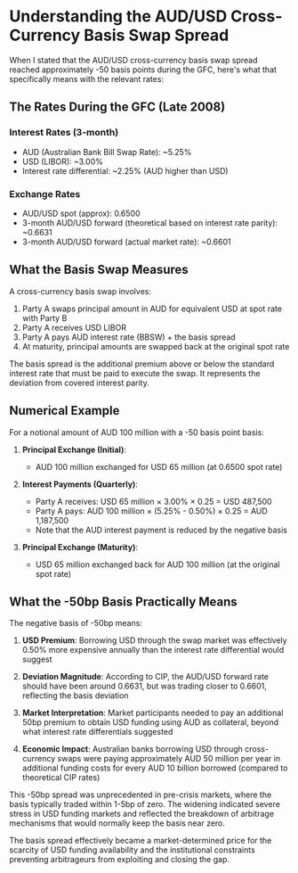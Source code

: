 # Understanding the AUD/USD Cross-Currency Basis Swap Spread

When I stated that the AUD/USD cross-currency basis swap spread reached approximately -50 basis points during the GFC, here's what that specifically means with the relevant rates:

## The Rates During the GFC (Late 2008)

### Interest Rates (3-month)
- AUD (Australian Bank Bill Swap Rate): ~5.25%
- USD (LIBOR): ~3.00%
- Interest rate differential: ~2.25% (AUD higher than USD)

### Exchange Rates
- AUD/USD spot (approx): 0.6500
- 3-month AUD/USD forward (theoretical based on interest rate parity): ~0.6631
- 3-month AUD/USD forward (actual market rate): ~0.6601

## What the Basis Swap Measures

A cross-currency basis swap involves:
1. Party A swaps principal amount in AUD for equivalent USD at spot rate with Party B
2. Party A receives USD LIBOR
3. Party A pays AUD interest rate (BBSW) + the basis spread
4. At maturity, principal amounts are swapped back at the original spot rate

The basis spread is the additional premium above or below the standard interest rate that must be paid to execute the swap. It represents the deviation from covered interest parity.

## Numerical Example

For a notional amount of AUD 100 million with a -50 basis point basis:

1. **Principal Exchange (Initial)**:
   - AUD 100 million exchanged for USD 65 million (at 0.6500 spot rate)

2. **Interest Payments (Quarterly)**:
   - Party A receives: USD 65 million × 3.00% × 0.25 = USD 487,500
   - Party A pays: AUD 100 million × (5.25% - 0.50%) × 0.25 = AUD 1,187,500
   - Note that the AUD interest payment is reduced by the negative basis

3. **Principal Exchange (Maturity)**:
   - USD 65 million exchanged back for AUD 100 million (at the original spot rate)

## What the -50bp Basis Practically Means

The negative basis of -50bp means:

1. **USD Premium**: Borrowing USD through the swap market was effectively 0.50% more expensive annually than the interest rate differential would suggest

2. **Deviation Magnitude**: According to CIP, the AUD/USD forward rate should have been around 0.6631, but was trading closer to 0.6601, reflecting the basis deviation

3. **Market Interpretation**: Market participants needed to pay an additional 50bp premium to obtain USD funding using AUD as collateral, beyond what interest rate differentials suggested

4. **Economic Impact**: Australian banks borrowing USD through cross-currency swaps were paying approximately AUD 50 million per year in additional funding costs for every AUD 10 billion borrowed (compared to theoretical CIP rates)

This -50bp spread was unprecedented in pre-crisis markets, where the basis typically traded within 1-5bp of zero. The widening indicated severe stress in USD funding markets and reflected the breakdown of arbitrage mechanisms that would normally keep the basis near zero.

The basis spread effectively became a market-determined price for the scarcity of USD funding availability and the institutional constraints preventing arbitrageurs from exploiting and closing the gap.